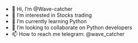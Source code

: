 - 👋 Hi, I’m @Wave-catcher
- 👀 I’m interested in Stocks trading
- 🌱 I’m currently learning Python
- 💞️ I’m looking to collaborate on Python developers
- 📫 How to reach me telegram: @wave_catcher

<!---
Wave-catcher/Wave-catcher is a ✨ special ✨ repository because its `README.md` (this file) appears on your GitHub profile.
You can click the Preview link to take a look at your changes.
--->
